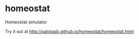 homeostat
=========

Homeostat simulator

Try it out at http://palotasb.github.io/homeostat/homeostat.html
